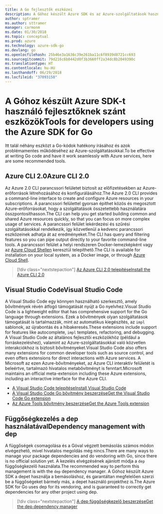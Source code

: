```yaml
---
title: A Go fejlesztők eszközei
description: A Góhoz készült Azure SDK és az Azure-szolgáltatások használatára szolgáló eszközök
author: sptramer
ms.author: sttramer
manager: carmonm
ms.date: 01/30/2018
ms.topic: conceptual
ms.prod: azure
ms.technology: azure-sdk-go
ms.devlang: go
ms.openlocfilehash: 25b46e3a1636c39e261ba11c6f8939d8721cc693
ms.sourcegitcommit: 79d216c6b0442d0f3b3660ff2a34dc8b2049390c
ms.translationtype: HT
ms.contentlocale: hu-HU
ms.lasthandoff: 06/29/2018
ms.locfileid: "37093158"
---
```

# <a name="tools-for-developers-using-the-azure-sdk-for-go"></a><span data-ttu-id="a92ef-103">A Góhoz készült Azure SDK-t használó fejlesztőknek szánt eszközök</span><span class="sxs-lookup"><span data-stu-id="a92ef-103">Tools for developers using the Azure SDK for Go</span></span>

<span data-ttu-id="a92ef-104">Itt talál néhány eszközt a Go-kódok hatékony írásához és azok problémamentes működéséhez az Azure-szolgáltatásokkal.</span><span class="sxs-lookup"><span data-stu-id="a92ef-104">To be effective at writing Go code and have it work seamlessly with Azure services, here are some recommended tools.</span></span>

## <a name="azure-cli-20"></a><span data-ttu-id="a92ef-105">Azure CLI 2.0</span><span class="sxs-lookup"><span data-stu-id="a92ef-105">Azure CLI 2.0</span></span>

<span data-ttu-id="a92ef-106">Az Azure 2.0 CLI parancssori felületet biztosít az előfizetésekben az Azure-erőforrások létrehozásához és konfigurálásához.</span><span class="sxs-lookup"><span data-stu-id="a92ef-106">The Azure 2.0 CLI provides a command-line interface to create and configure Azure resources in your subscriptions.</span></span> <span data-ttu-id="a92ef-107">A parancssori felülettel gyorsan építhet közös és megosztott Azure-erőforrásokat, hogy a szolgáltatások összetettebb használatára összpontosíthasson.</span><span class="sxs-lookup"><span data-stu-id="a92ef-107">The CLI can help you get started building common and shared Azure resources quickly, so that you can focus on more complex usage of services.</span></span> <span data-ttu-id="a92ef-108">A parancssori felület lekérdezési és szűrési szolgáltatásokkal rendelkezik, így közvetlenül a kedvenc parancssori eszközeinek adhatja át az eredményeket.</span><span class="sxs-lookup"><span data-stu-id="a92ef-108">The CLI has query and filtering features so you can pipe output directly to your favorite command-line tools.</span></span> <span data-ttu-id="a92ef-109">A parancssori felület a helyi rendszeren Docker-lemezképként vagy az [Azure Cloud Shellen](https://docs.microsoft.com/en-us/azure/cloud-shell/overview) keresztül telepíthető.</span><span class="sxs-lookup"><span data-stu-id="a92ef-109">The CLI is available for installation on your local system, as a Docker image, or through [Azure Cloud Shell](https://docs.microsoft.com/en-us/azure/cloud-shell/overview).</span></span>

> [!div class="nextstepaction"]
> [<span data-ttu-id="a92ef-110">Az Azure CLI 2.0 telepítése</span><span class="sxs-lookup"><span data-stu-id="a92ef-110">Install the Azure CLI 2.0</span></span>](/cli/azure/install-azure-cli)

## <a name="visual-studio-code"></a><span data-ttu-id="a92ef-111">Visual Studio Code</span><span class="sxs-lookup"><span data-stu-id="a92ef-111">Visual Studio Code</span></span>

<span data-ttu-id="a92ef-112">A Visual Studio Code egy könnyen használható szerkesztő, amely bővítmények révén átfogó támogatását nyújt a Go nyelvhez.</span><span class="sxs-lookup"><span data-stu-id="a92ef-112">Visual Studio Code is a lightweight editor that has comprehensive support for the Go language through extensions.</span></span> <span data-ttu-id="a92ef-113">Ezek a bővítmények olyan szolgáltatások támogatását is tartalmazzák, mint az automatikus kiegészítés, az `impl` sablonok, az újrabontás és a hibakeresés.</span><span class="sxs-lookup"><span data-stu-id="a92ef-113">These extensions include support for features like autocomplete, `impl` templates, refactoring, and debugging.</span></span> <span data-ttu-id="a92ef-114">A Visual Studio Code az általános fejlesztői eszközökhöz (például a forráskezeléshez), valamint az Azure-szolgáltatásokkal való közvetlen interakciókhoz is biztosít bővítményeket.</span><span class="sxs-lookup"><span data-stu-id="a92ef-114">Visual Studio Code also offers many extensions for common developer tools such as source control, and even offers extensions for direct interactions with Azure services.</span></span> <span data-ttu-id="a92ef-115">A Microsoft az ezen Azure-bővítményeket, az Azure CLI interaktív felületét is beleértve, tartalmazó hivatalos metabővítményt is fenntart.</span><span class="sxs-lookup"><span data-stu-id="a92ef-115">Microsoft maintains an official meta-extension including these Azure extensions, including an interactive interface for the Azure CLI.</span></span>

* [<span data-ttu-id="a92ef-116">A Visual Studio Code telepítése</span><span class="sxs-lookup"><span data-stu-id="a92ef-116">Install Visual Studio Code</span></span>](https://code.visualstudio.com/Download)
* [<span data-ttu-id="a92ef-117">A Visual Studio Code Go bővítmény beszerzése</span><span class="sxs-lookup"><span data-stu-id="a92ef-117">Get the Visual Studio Code Go extension</span></span>](https://code.visualstudio.com/docs/languages/go)
* [<span data-ttu-id="a92ef-118">Az Azure Tools bővítmény beszerzése</span><span class="sxs-lookup"><span data-stu-id="a92ef-118">Get the Azure Tools extension</span></span>](https://marketplace.visualstudio.com/items?itemName=ms-vscode.vscode-azureextensionpack)

## <a name="dependency-management-with-dep"></a><span data-ttu-id="a92ef-119">Függőségkezelés a dep használatával</span><span class="sxs-lookup"><span data-stu-id="a92ef-119">Dependency management with dep</span></span>

<span data-ttu-id="a92ef-120">A függőségek csomagolása és a Góval végzett bemásolás számos módon elvégezhető, mivel hivatalos megoldás még nincs.</span><span class="sxs-lookup"><span data-stu-id="a92ef-120">There are many ways to manage your package dependencies and do vendoring with Go, since there is no official solution yet.</span></span> <span data-ttu-id="a92ef-121">A kezelés elvégzésének ajánlott módja a `dep` függőségkezelő használata.</span><span class="sxs-lookup"><span data-stu-id="a92ef-121">The recommended way to perform this management is with the `dep` dependency manager.</span></span> <span data-ttu-id="a92ef-122">A Góhoz készült Azure SDK a depet használja a bemásoláshoz, és garantáltan megfelelően szerzi be a függőségeket bármely más, a depet használó projekthez is.</span><span class="sxs-lookup"><span data-stu-id="a92ef-122">The Azure SDK for Go uses dep for its vendoring, and is guaranteed to correctly get dependencies for any other project using dep.</span></span>

> [!div class="nextstepaction"]
> [<span data-ttu-id="a92ef-123">A dep függőségkezelő beszerzése</span><span class="sxs-lookup"><span data-stu-id="a92ef-123">Get the dep dependency manager</span></span>](https://github.com/golang/dep)
